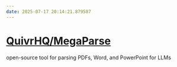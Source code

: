 ```yaml
---
date: 2025-07-17 20:14:21.879587
---
```


# [QuivrHQ/MegaParse](https://github.com/QuivrHQ/MegaParse)

open-source tool for parsing PDFs, Word, and PowerPoint for LLMs